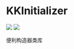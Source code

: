 KKInitializer
====
![](https://img.shields.io/badge/pod-0.0.1-orange.svg) [![](https://img.shields.io/badge/blog-简书-E87040.svg)](https://www.jianshu.com/p/4f75be2e21dc)

便利构造器类库
